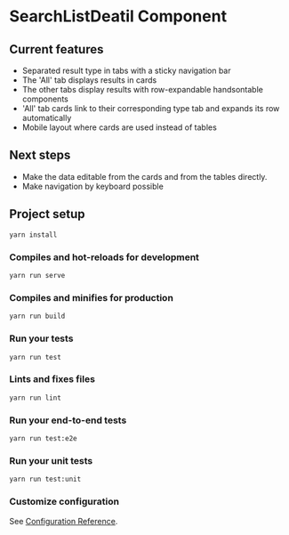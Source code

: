 # SearchListDeatil Component

## Current features
* Separated result type in tabs with a sticky navigation bar
* The 'All' tab displays results in cards 
* The other tabs display results with row-expandable handsontable components
* 'All' tab cards link to their corresponding type tab and expands its row automatically
* Mobile layout where cards are used instead of tables

## Next steps
* Make the data editable from the cards and from the tables directly.
* Make navigation by keyboard possible

## Project setup
```
yarn install
```

### Compiles and hot-reloads for development
```
yarn run serve
```

### Compiles and minifies for production
```
yarn run build
```

### Run your tests
```
yarn run test
```

### Lints and fixes files
```
yarn run lint
```

### Run your end-to-end tests
```
yarn run test:e2e
```

### Run your unit tests
```
yarn run test:unit
```

### Customize configuration
See [Configuration Reference](https://cli.vuejs.org/config/).
